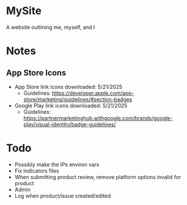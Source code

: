 # MySite
A website outlining me, myself, and I

# Notes

## App Store Icons
- App Store link icons downloaded: 5/21/2025
    - Guidelines: https://developer.apple.com/app-store/marketing/guidelines/#section-badges
- Google Play link icons downloaded: 5/21/2025
    - Guidelines: https://partnermarketinghub.withgoogle.com/brands/google-play/visual-identity/badge-guidelines/

# Todo
- Possibly make the IPs environ vars
- Fix indicators files
- When submitting product review, remove platform options invalid for product
- Admin
- Log when product/issue created/edited
